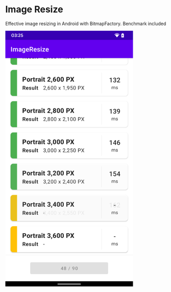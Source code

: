 # Image Resize
Effective image resizing in Android with BitmapFactory. Benchmark included 

![Screenshot](./image/screenshot.png)

